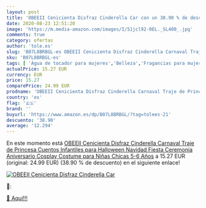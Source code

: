 ```yaml
---
layout: post
title: 'OBEEII Cenicienta Disfraz Cinderella Car con un 38.90 % de descuento'
date: 2020-08-23 12:51:20
image: 'https://m.media-amazon.com/images/I/51jcl92-0EL._SL400_.jpg'
comments: true
category: ofertas
author: 'tole.es'
slug: 'B07L8BRBGL-es OBEEII Cenicienta Disfraz Cinderella Carnaval Traje de...'
sku: 'B07L8BRBGL-es'
tags: [ 'Agua de tocador para mujeres','Belleza','Fragancias para mujeres','Instrumentos de percusión para niños','Instrumentos musicales para niños','Juguetes','Juguetes y juegos','Perfumes y fragancias','Productos para el cuidado de la piel','Sets y juegos para el cuidado de la piel','navidad', ]
actualPrice: 15.27 EUR
currency: EUR
price: 15.27
comparePrice: 24.99 EUR
prodname: 'OBEEII Cenicienta Disfraz Cinderella Carnaval Traje de Princesa Cuentos Infantiles para Halloween Navidad Fiesta Ceremonia Aniversario Cosplay Costume para Niñas Chicas 5-6 Años'
country: 'es'
flag: '🇪🇸'
brand: ''
buyurl: 'https://www.amazon.es/dp/B07L8BRBGL/?tag=tolees-21'
descuento: '38.90'
average: '12.294'
---
```


En este momento está [OBEEII Cenicienta Disfraz Cinderella Carnaval Traje de Princesa Cuentos Infantiles para Halloween Navidad Fiesta Ceremonia Aniversario Cosplay Costume para Niñas Chicas 5-6 Años](https://www.amazon.es/dp/B07L8BRBGL/?tag=tolees-21) a 15.27 EUR (original: 24.99 EUR) (38.90 %  de descuento) en el siguiente enlace!

[![OBEEII Cenicienta Disfraz Cinderella Car](https://m.media-amazon.com/images/I/51jcl92-0EL._SL400_.jpg)](https://www.amazon.es/dp/B07L8BRBGL/?tag=tolees-21)

🔎:


[🛒 Aquí!!!](https://www.amazon.es/dp/B07L8BRBGL/?tag=tolees-21)
